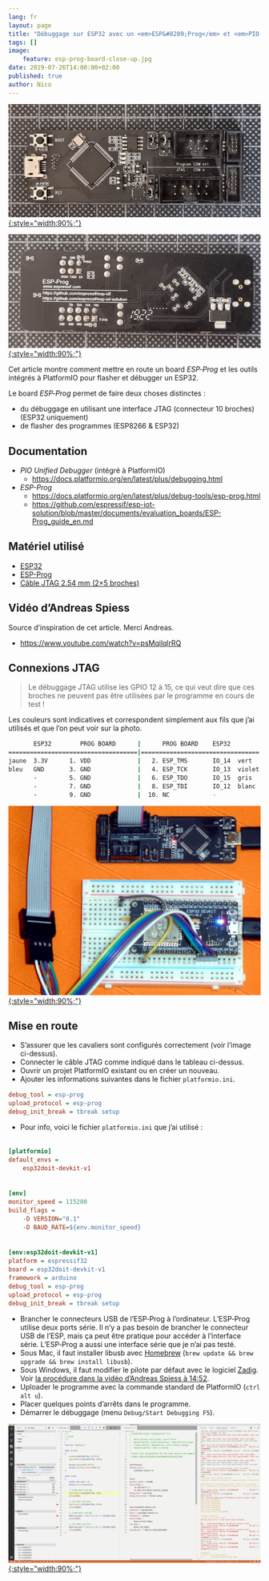 ```yaml
---
lang: fr
layout: page
title: "Débuggage sur ESP32 avec un <em>ESP&#8209;Prog</em> et <em>PIO Unified Debugger</em>"
tags: []
image:
    feature: esp-prog-board-close-up.jpg
date: 2019-07-26T14:00:00+02:00
published: true
author: Nico
---
```


[![ESP-Prog — ouilogique.com][i3]{:style="width:90%;"}][i3]

[i3]: ../../files/2019-07-26-debuggage-esp32/esp-prog-board-close-up-lowres.jpg

[![ESP-Prog back — ouilogique.com][i4]{:style="width:90%;"}][i4]

[i4]: ../../files/2019-07-26-debuggage-esp32/esp-prog-board-close-up-back-lowres.jpg

Cet article montre comment mettre en route un board _ESP&#8209;Prog_ et les outils intégrés à PlatformIO pour flasher et débugger un ESP32.

Le board _ESP&#8209;Prog_ permet de faire deux choses distinctes :

-   du débuggage en utilisant une interface JTAG (connecteur 10 broches) (ESP32 uniquement)
-   de flasher des programmes (ESP8266 & ESP32)

## Documentation

-   _PIO Unified Debugger_ (intégré à PlatformIO)
    -   <https://docs.platformio.org/en/latest/plus/debugging.html>
-   _ESP-Prog_
    -   <https://docs.platformio.org/en/latest/plus/debug-tools/esp-prog.html>
    -   <https://github.com/espressif/esp-iot-solution/blob/master/documents/evaluation_boards/ESP-Prog_guide_en.md>

## Matériel utilisé

-   [ESP32](https://www.banggood.com/Geekcreit-ESP32-WiFi-bluetooth-Development-Board-Ultra-Low-Power-Consumption-Dual-Core-ESP-32-ESP-32S-p-1175488.html)
-   [ESP-Prog](https://fr.aliexpress.com/item/33022365662.html)
-   [Câble JTAG 2.54 mm (2×5 broches)](https://fr.aliexpress.com/item/32981928255.html)

## Vidéo d’Andreas Spiess

Source d’inspiration de cet article. Merci Andreas.

-   <https://www.youtube.com/watch?v=psMqilqlrRQ>

## Connexions JTAG

> Le débuggage JTAG utilise les GPIO 12 à 15, ce qui veut dire que ces broches ne peuvent pas être utilisées par le programme en cours de test !

Les couleurs sont indicatives et correspondent simplement aux fils que j’ai utilisés et que l’on peut voir sur la photo.

```bash
       ESP32        PROG BOARD      |      PROG BOARD    ESP32
====================================|=================================
jaune  3.3V      1. VDD             |   2. ESP_TMS       IO_14  vert
bleu   GND       3. GND             |   4. ESP_TCK       IO_13  violet
       -         5. GND             |   6. ESP_TDO       IO_15  gris
       -         7. GND             |   8. ESP_TDI       IO_12  blanc
       -         9. GND             |  10. NC            -
```

[![Debuggage d’un ESP32 avec un ESP-Prog et PIO Unified Debugger — ouilogique.com][i1]{:style="width:90%;"}][i1]

[i1]: ../../files/2019-07-26-debuggage-esp32/esp-prog-board-lowres.jpg

## Mise en route

-   S’assurer que les cavaliers sont configurés correctement (voir l’image ci-dessus).
-   Connecter le câble JTAG comme indiqué dans le tableau ci-dessus.
-   Ouvrir un projet PlatformIO existant ou en créer un nouveau.
-   Ajouter les informations suivantes dans le fichier `platformio.ini`.

```ini
debug_tool = esp-prog
upload_protocol = esp-prog
debug_init_break = tbreak setup
```

-   Pour info, voici le fichier `platformio.ini` que j’ai utilisé :

```ini

[platformio]
default_envs =
    esp32doit-devkit-v1


[env]
monitor_speed = 115200
build_flags =
    -D VERSION="0.1"
    -D BAUD_RATE=${env.monitor_speed}


[env:esp32doit-devkit-v1]
platform = espressif32
board = esp32doit-devkit-v1
framework = arduino
debug_tool = esp-prog
upload_protocol = esp-prog
debug_init_break = tbreak setup
```

-   Brancher le connecteurs USB de l’ESP&#8209;Prog à l’ordinateur. L’ESP&#8209;Prog utilise deux ports série. Il n’y a pas besoin de brancher le connecteur USB de l’ESP, mais ça peut être pratique pour accéder à l’interface série. L’ESP&#8209;Prog a aussi une interface série que je n’ai pas testé.
-   Sous Mac, il faut installer libusb avec [Homebrew][homebrew] (`brew update && brew upgrade && brew install libusb`).
-   Sous Windows, il faut modifier le pilote par défaut avec le logiciel [Zadig][zadig]. Voir [la procédure dans la vidéo d’Andreas Spiess à 14:52][zadig andreas].
-   Uploader le programme avec la commande standard de PlatformIO (`ctrl alt u`).
-   Placer quelques points d’arrêts dans le programme.
-   Démarrer le débuggage (menu `Debug/Start Debugging F5`).

[zadig andreas]: https://youtu.be/psMqilqlrRQ?t=892
[zadig]: https://zadig.akeo.ie
[homebrew]: https://brew.sh/

[![Debuggage d’un ESP32 avec un ESP-Prog et PIO Unified Debugger — ouilogique.com][i2]{:style="width:90%;"}][i2]

[i2]: ../../files/2019-07-26-debuggage-esp32/pio-unified-debugger-001.jpg

<!--

# ESP-Prog Board


OpenOCD

ESP-Prog





## Mise en route pour macOS

- Télécharger le pilote VCP (Virtual COM Port) (FTDIUSBSerialDriver_v2_4_2.dmg) <https://www.ftdichip.com/Drivers/VCP.htm>
- Télécharger le pilote D2XX (direct access) (D2XX1.4.4.dmg) <https://www.ftdichip.com/Drivers/D2XX.htm>
- Lors de l’installation, le pilote VCP demande des autorisations dans `Préférences système/Sécurité et confidentialité/Confidentialité`.
-

cd /usr/local/lib
cp /Volumes/release/D2XX/libftd2xx.1.4.4.dylib .
sudo ln -sf libftd2xx.1.4.4.dylib libftd2xx.dylib

cd /Volumes/release/D2XX/Samples/



cd /System/Library/Extensions
ls AppleUSBFTDI.kext/
drwxr-xr-x  6 root  wheel   192B 22 mai 15:31 Contents/

sudo mv AppleUSBFTDI.kext/ AppleUSBFTDI.disabled/

sudo kextunload –b com.apple.driver.AppleUSBFTDI

ls /dev | grep usb

cu.usbserial-141300
cu.usbserial-141301
tty.usbserial-141300
tty.usbserial-141301




violet
bleu
blanc
vert




## Ressources

  - Documentation officielle
    - <https://github.com/espressif/esp-iot-solution/blob/master/documents/evaluation_boards/ESP-Prog_guide_en.md>
  - Installation du driver pour macOS
    - <https://www.ftdichip.com/Support/Documents/AppNotes/AN_134_FTDI_Drivers_Installation_Guide_for_MAC_OSX.pdf>




https://docs.platformio.org/en/latest/plus/debug-tools/esp-prog.html


## libusb

    brew install libusb
    brew link libusb
    brew link --overwrite libusb


## Set up OpenOCD

Download latest release archive with macos in its name, for example openocd-esp32-macos-0.10.0-esp32-20180418.tar.gz.

https://github.com/espressif/openocd-esp32/releases

    mkdir ~/esp
    cd ~/esp
    tar -xzf ~/Downloads/openocd-esp32-macos-0.10.0-esp32-20190708.tar.gz


    cd ~/esp/openocd-esp32
    bin/openocd -s share/openocd/scripts -f interface/ftdi/esp32_devkitj_v1.cfg -f board/esp-wroom-32.cfg



Failed to launch GDB: .pioinit:11: Error in sourced command file:
Undefined command: "tbreak_setup".  Try "help". (from interpreter-exec console "source .pioinit")



sudo kextunload /Library/Extensions/FTDIUSBSerialDriver.kext


-->

